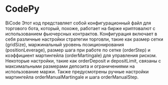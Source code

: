# CodePy
BiCode
Этот код представляет собой конфигурационный файл для торгового бота, который, похоже, работает на бирже криптовалют с использованием фьючерсных контрактов. Конфигурация включает в себя различные настройки стратегии торговли, такие как размер сетки (gridSize), маржинальный уровень позиционирования (positionLeverage), размер шага при работе по сетке (orderStep) и коэффициент мартингейла (orderMartingale) для управления риском. Некоторые настройки, такие как orderDeposit и depositLimit, связаны с максимальными размерами депозита и ограничениями на использование маржи. Также предусмотрены ручные настройки мартингейла orderManualMartingale и шага orderManualStep.
